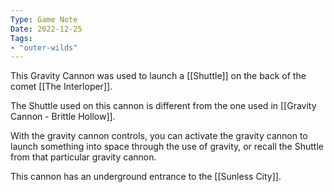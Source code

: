 ```yaml
---
Type: Game Note
Date: 2022-12-25
Tags:
- "outer-wilds"
---
```

This Gravity Cannon was used to launch a [[Shuttle]] on the back of the comet [[The Interloper]].

The Shuttle used on this cannon is different from the one used in [[Gravity Cannon - Brittle Hollow]].

With the gravity cannon controls, you can activate the gravity cannon to launch something into space through the use of gravity, or recall the Shuttle from that particular gravity cannon.

This cannon has an underground entrance to the [[Sunless City]].
